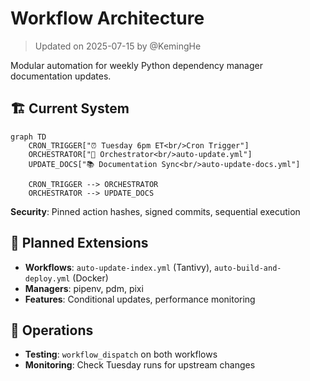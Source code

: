 # Workflow Architecture

> Updated on 2025-07-15 by @KemingHe

Modular automation for weekly Python dependency manager documentation updates.

## 🏗️ Current System

```mermaid
graph TD
    CRON_TRIGGER["⏰ Tuesday 6pm ET<br/>Cron Trigger"]
    ORCHESTRATOR["🎯 Orchestrator<br/>auto-update.yml"]
    UPDATE_DOCS["📚 Documentation Sync<br/>auto-update-docs.yml"]

    CRON_TRIGGER --> ORCHESTRATOR
    ORCHESTRATOR --> UPDATE_DOCS
```

**Security**: Pinned action hashes, signed commits, sequential execution

## 🚀 Planned Extensions

- **Workflows**: `auto-update-index.yml` (Tantivy), `auto-build-and-deploy.yml` (Docker)
- **Managers**: pipenv, pdm, pixi
- **Features**: Conditional updates, performance monitoring

## 🔧 Operations

- **Testing**: `workflow_dispatch` on both workflows  
- **Monitoring**: Check Tuesday runs for upstream changes
